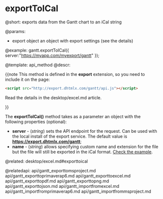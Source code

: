 exportToICal
=============

@short:
	exports data from the Gantt chart to an iCal string

@params:
- export		object		an object with export settings (see the details)


@example:
gantt.exportToICal({
    server:"https://myapp.com/myexport/gantt"
});


@template:	api_method
@descr:

{{note This method is defined in the **export** extension, so you need to include it on the page:
~~~html
<script src="http://export.dhtmlx.com/gantt/api.js"></script>  
~~~
Read the details in the desktop/excel.md article.

}}



The **exportToICal()** method takes as a parameter an object with the following properties (optional):

- **server** - (*string*) sets the API endpoint for the request. Can be used with the local install of the export service. The default value is **https://export.dhtmlx.com/gantt**;
- **name** - (*string*) allows specifying custom name and extension for the file but the file will still be exported in the iCal format. [Check the example](https://snippet.dhtmlx.com/5/53eebead2).

@related:
desktop/excel.md#exporttoical

@relatedapi:
api/gantt_exporttomsproject.md
api/gantt_exporttoprimaverap6.md
api/gantt_exporttoexcel.md
api/gantt_exporttopdf.md
api/gantt_exporttopng.md
api/gantt_exporttojson.md
api/gantt_importfromexcel.md
api/gantt_importfromprimaverap6.md
api/gantt_importfrommsproject.md